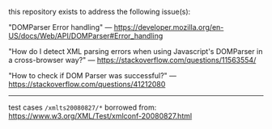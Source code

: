 this repository exists to address the following issue(s):

"DOMParser Error handling" —
https://developer.mozilla.org/en-US/docs/Web/API/DOMParser#Error_handling

"How do I detect XML parsing errors when using Javascript's DOMParser in a cross-browser way?" —
https://stackoverflow.com/questions/11563554/

"How to check if DOM Parser was successful?" —
https://stackoverflow.com/questions/41212080

---

test cases `/xmlts20080827/*` borrowed from: https://www.w3.org/XML/Test/xmlconf-20080827.html
